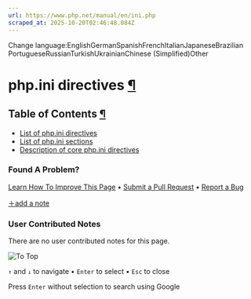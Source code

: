 ```yaml
---
url: https://www.php.net/manual/en/ini.php
scraped_at: 2025-10-20T02:46:48.084Z
---
```


Change language:EnglishGermanSpanishFrenchItalianJapaneseBrazilian PortugueseRussianTurkishUkrainianChinese (Simplified)Other

# php.ini directives [¶](https://www.php.net/manual/en/ini.php\#ini)

## Table of Contents [¶](https://www.php.net/manual/en/ini.php\#ini)

- [List of php.ini directives](https://www.php.net/manual/en/ini.list.php)
- [List of php.ini sections](https://www.php.net/manual/en/ini.sections.php)
- [Description of core php.ini directives](https://www.php.net/manual/en/ini.core.php)

### Found A Problem?

[Learn How To Improve This Page](https://github.com/php/doc-base/blob/master/README.md "This will take you to our contribution guidelines on GitHub")
•
[Submit a Pull Request](https://github.com/php/doc-en/blob/master/appendices/ini.xml)
•
[Report a Bug](https://github.com/php/doc-en/issues/new?body=From%20manual%20page:%20https:%2F%2Fphp.net%2Fini%0A%0A---)

[＋add a note](https://www.php.net/manual/add-note.php?sect=ini&repo=en&redirect=https://www.php.net/manual/en/ini.php)

### User Contributed Notes

There are no user contributed notes for this page.

![To Top](https://www.php.net/images/to-top@2x.png)

`↑` and `↓` to navigate •
`Enter` to select •
`Esc` to close


Press `Enter` without
selection to search using Google